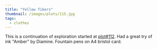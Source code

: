 ```yaml
---
title: "Yellow fibers"
thumbnail: /images/plots/115.jpg
tags:
  - clothes
---
```


This is a continuation of exploration started at [plot#112](/plots/112).
Had a great try of ink "Amber" by Diamine. Fountain pens on A4 bristol card.
